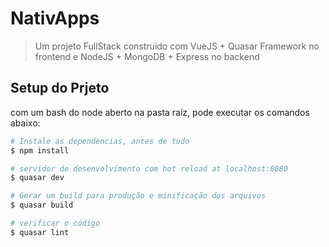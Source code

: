 # NativApps

> Um projeto FullStack construido com VueJS + Quasar Framework no frontend e NodeJS + MongoDB + Express no backend

## Setup do Prjeto

com um bash do node aberto na pasta raíz, pode executar os comandos abaixo:

``` bash
# Instale as dependencias, antes de tudo
$ npm install

# servidor de desenvolvimento com hot reload at localhost:8080
$ quasar dev

# Gerar um build para produção e minificação dos arquivos
$ quasar build

# verificar o código
$ quasar lint
```
